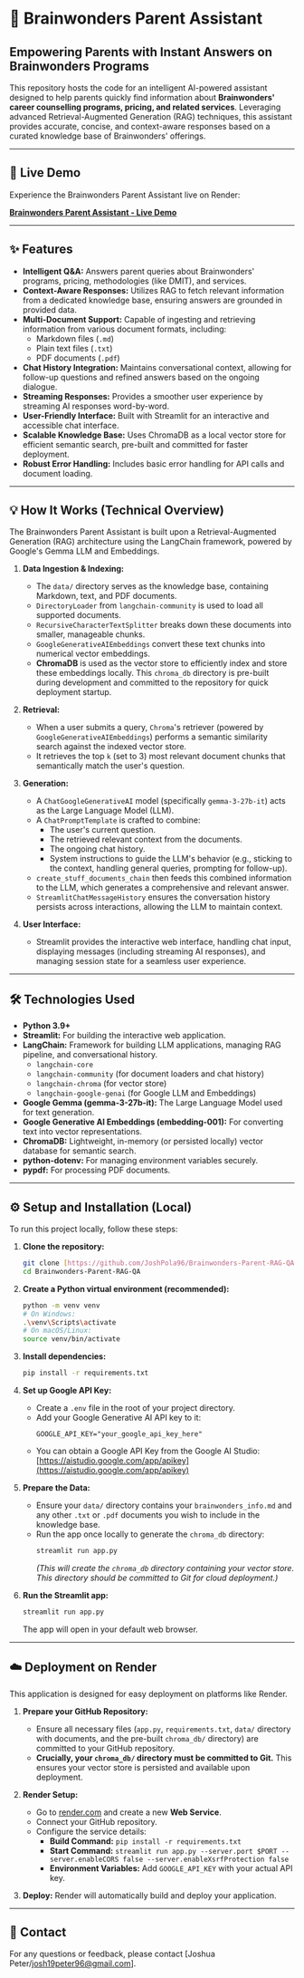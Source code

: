 # 🧠 Brainwonders Parent Assistant

## Empowering Parents with Instant Answers on Brainwonders Programs

This repository hosts the code for an intelligent AI-powered assistant designed to help parents quickly find information about **Brainwonders' career counselling programs, pricing, and related services**. Leveraging advanced Retrieval-Augmented Generation (RAG) techniques, this assistant provides accurate, concise, and context-aware responses based on a curated knowledge base of Brainwonders' offerings.

---

## 🚀 Live Demo

Experience the Brainwonders Parent Assistant live on Render:

[**Brainwonders Parent Assistant - Live Demo**](YOUR_RENDER_APP_URL_HERE)

---

## ✨ Features

* **Intelligent Q&A:** Answers parent queries about Brainwonders' programs, pricing, methodologies (like DMIT), and services.
* **Context-Aware Responses:** Utilizes RAG to fetch relevant information from a dedicated knowledge base, ensuring answers are grounded in provided data.
* **Multi-Document Support:** Capable of ingesting and retrieving information from various document formats, including:
    * Markdown files (`.md`)
    * Plain text files (`.txt`)
    * PDF documents (`.pdf`)
* **Chat History Integration:** Maintains conversational context, allowing for follow-up questions and refined answers based on the ongoing dialogue.
* **Streaming Responses:** Provides a smoother user experience by streaming AI responses word-by-word.
* **User-Friendly Interface:** Built with Streamlit for an interactive and accessible chat interface.
* **Scalable Knowledge Base:** Uses ChromaDB as a local vector store for efficient semantic search, pre-built and committed for faster deployment.
* **Robust Error Handling:** Includes basic error handling for API calls and document loading.

---

## 💡 How It Works (Technical Overview)

The Brainwonders Parent Assistant is built upon a Retrieval-Augmented Generation (RAG) architecture using the LangChain framework, powered by Google's Gemma LLM and Embeddings.

1.  **Data Ingestion & Indexing:**
    * The `data/` directory serves as the knowledge base, containing Markdown, text, and PDF documents.
    * `DirectoryLoader` from `langchain-community` is used to load all supported documents.
    * `RecursiveCharacterTextSplitter` breaks down these documents into smaller, manageable chunks.
    * `GoogleGenerativeAIEmbeddings` convert these text chunks into numerical vector embeddings.
    * **ChromaDB** is used as the vector store to efficiently index and store these embeddings locally. This `chroma_db` directory is pre-built during development and committed to the repository for quick deployment startup.

2.  **Retrieval:**
    * When a user submits a query, `Chroma`'s retriever (powered by `GoogleGenerativeAIEmbeddings`) performs a semantic similarity search against the indexed vector store.
    * It retrieves the top `k` (set to 3) most relevant document chunks that semantically match the user's question.

3.  **Generation:**
    * A `ChatGoogleGenerativeAI` model (specifically `gemma-3-27b-it`) acts as the Large Language Model (LLM).
    * A `ChatPromptTemplate` is crafted to combine:
        * The user's current question.
        * The retrieved relevant context from the documents.
        * The ongoing chat history.
        * System instructions to guide the LLM's behavior (e.g., sticking to the context, handling general queries, prompting for follow-up).
    * `create_stuff_documents_chain` then feeds this combined information to the LLM, which generates a comprehensive and relevant answer.
    * `StreamlitChatMessageHistory` ensures the conversation history persists across interactions, allowing the LLM to maintain context.

4.  **User Interface:**
    * Streamlit provides the interactive web interface, handling chat input, displaying messages (including streaming AI responses), and managing session state for a seamless user experience.

---

## 🛠️ Technologies Used

* **Python 3.9+**
* **Streamlit:** For building the interactive web application.
* **LangChain:** Framework for building LLM applications, managing RAG pipeline, and conversational history.
    * `langchain-core`
    * `langchain-community` (for document loaders and chat history)
    * `langchain-chroma` (for vector store)
    * `langchain-google-genai` (for Google LLM and Embeddings)
* **Google Gemma (gemma-3-27b-it):** The Large Language Model used for text generation.
* **Google Generative AI Embeddings (embedding-001):** For converting text into vector representations.
* **ChromaDB:** Lightweight, in-memory (or persisted locally) vector database for semantic search.
* **python-dotenv:** For managing environment variables securely.
* **pypdf:** For processing PDF documents.

---

## ⚙️ Setup and Installation (Local)

To run this project locally, follow these steps:

1.  **Clone the repository:**
    ```bash
    git clone [https://github.com/JoshPola96/Brainwonders-Parent-RAG-QA.git](https://github.com/JoshPola96/Brainwonders-Parent-RAG-QA.git)
    cd Brainwonders-Parent-RAG-QA
    ```

2.  **Create a Python virtual environment (recommended):**
    ```bash
    python -m venv venv
    # On Windows:
    .\venv\Scripts\activate
    # On macOS/Linux:
    source venv/bin/activate
    ```

3.  **Install dependencies:**
    ```bash
    pip install -r requirements.txt
    ```

4.  **Set up Google API Key:**
    * Create a `.env` file in the root of your project directory.
    * Add your Google Generative AI API key to it:
        ```
        GOOGLE_API_KEY="your_google_api_key_here"
        ```
    * You can obtain a Google API Key from the Google AI Studio: [https://aistudio.google.com/app/apikey](https://aistudio.google.com/app/apikey)

5.  **Prepare the Data:**
    * Ensure your `data/` directory contains your `brainwonders_info.md` and any other `.txt` or `.pdf` documents you wish to include in the knowledge base.
    * Run the app once locally to generate the `chroma_db` directory:
        ```bash
        streamlit run app.py
        ```
        *(This will create the `chroma_db` directory containing your vector store. This directory should be committed to Git for cloud deployment.)*

6.  **Run the Streamlit app:**
    ```bash
    streamlit run app.py
    ```
    The app will open in your default web browser.

---

## ☁️ Deployment on Render

This application is designed for easy deployment on platforms like Render.

1.  **Prepare your GitHub Repository:**
    * Ensure all necessary files (`app.py`, `requirements.txt`, `data/` directory with documents, and the pre-built `chroma_db/` directory) are committed to your GitHub repository.
    * **Crucially, your `chroma_db/` directory must be committed to Git.** This ensures your vector store is persisted and available upon deployment.

2.  **Render Setup:**
    * Go to [render.com](https://render.com/) and create a new **Web Service**.
    * Connect your GitHub repository.
    * Configure the service details:
        * **Build Command:** `pip install -r requirements.txt`
        * **Start Command:** `streamlit run app.py --server.port $PORT --server.enableCORS false --server.enableXsrfProtection false`
        * **Environment Variables:** Add `GOOGLE_API_KEY` with your actual API key.

3.  **Deploy:** Render will automatically build and deploy your application.

---

## 📧 Contact

For any questions or feedback, please contact [Joshua Peter/josh19peter96@gmail.com].